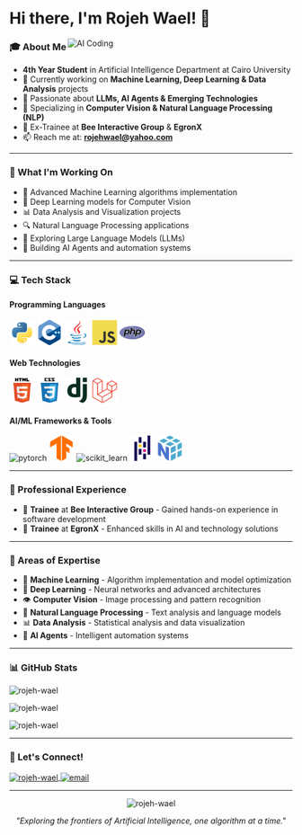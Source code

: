 # Hi there, I'm Rojeh Wael! 👋

<img align="right" alt="AI Coding" width="400" src="https://raw.githubusercontent.com/abhisheknaiidu/abhisheknaiidu/master/code.gif">

### 🎓 About Me
- **4th Year Student** in Artificial Intelligence Department at Cairo University
- 🔭 Currently working on **Machine Learning, Deep Learning & Data Analysis** projects
- 🌱 Passionate about **LLMs, AI Agents & Emerging Technologies**
- 🧠 Specializing in **Computer Vision & Natural Language Processing (NLP)**
- 💼 Ex-Trainee at **Bee Interactive Group** & **EgronX**
- 📫 Reach me at: **rojehwael@yahoo.com**

---

### 🚀 What I'm Working On
- 🤖 Advanced Machine Learning algorithms implementation
- 🧠 Deep Learning models for Computer Vision
- 📊 Data Analysis and Visualization projects
- 🔍 Natural Language Processing applications
- 🚀 Exploring Large Language Models (LLMs)
- 🤖 Building AI Agents and automation systems

---

### 💻 Tech Stack

#### Programming Languages
<p align="left">
  <img src="https://raw.githubusercontent.com/devicons/devicon/master/icons/python/python-original.svg" alt="python" width="45" height="45"/>
  <img src="https://raw.githubusercontent.com/devicons/devicon/master/icons/cplusplus/cplusplus-original.svg" alt="cplusplus" width="45" height="45"/>
  <img src="https://raw.githubusercontent.com/devicons/devicon/master/icons/java/java-original.svg" alt="java" width="45" height="45"/>
  <img src="https://raw.githubusercontent.com/devicons/devicon/master/icons/javascript/javascript-original.svg" alt="javascript" width="45" height="45"/>
  <img src="https://raw.githubusercontent.com/devicons/devicon/master/icons/php/php-original.svg" alt="php" width="45" height="45"/>
</p>

#### Web Technologies
<p align="left">
  <img src="https://raw.githubusercontent.com/devicons/devicon/master/icons/html5/html5-original-wordmark.svg" alt="html5" width="45" height="45"/>
  <img src="https://raw.githubusercontent.com/devicons/devicon/master/icons/css3/css3-original-wordmark.svg" alt="css3" width="45" height="45"/>
  <img src="https://raw.githubusercontent.com/devicons/devicon/master/icons/django/django-plain.svg" alt="django" width="45" height="45"/>
  <img src="https://raw.githubusercontent.com/devicons/devicon/master/icons/laravel/laravel-original.svg" alt="laravel" width="45" height="45"/>
</p>

#### AI/ML Frameworks & Tools
<p align="left">
  <img src="https://www.vectorlogo.zone/logos/pytorch/pytorch-icon.svg" alt="pytorch" width="45" height="45"/>
  <img src="https://raw.githubusercontent.com/devicons/devicon/master/icons/tensorflow/tensorflow-original.svg" alt="tensorflow" width="45" height="45"/>
  <img src="https://upload.wikimedia.org/wikipedia/commons/0/05/Scikit_learn_logo_small.svg" alt="scikit_learn" width="45" height="45"/>
  <img src="https://raw.githubusercontent.com/devicons/devicon/master/icons/pandas/pandas-original.svg" alt="pandas" width="45" height="45"/>
  <img src="https://raw.githubusercontent.com/devicons/devicon/master/icons/numpy/numpy-original.svg" alt="numpy" width="45" height="45"/>
</p>

---

### 🏢 Professional Experience
- 💼 **Trainee** at **Bee Interactive Group** - Gained hands-on experience in software development
- 💼 **Trainee** at **EgronX** - Enhanced skills in AI and technology solutions

---

### 🎯 Areas of Expertise
- 🤖 **Machine Learning** - Algorithm implementation and model optimization
- 🧠 **Deep Learning** - Neural networks and advanced architectures  
- 👁️ **Computer Vision** - Image processing and pattern recognition
- 📝 **Natural Language Processing** - Text analysis and language models
- 📊 **Data Analysis** - Statistical analysis and data visualization
- 🔮 **AI Agents** - Intelligent automation systems

---

### 📊 GitHub Stats

<p align="left">
  <img src="https://github-readme-stats.vercel.app/api/top-langs?username=rojeh-wael&show_icons=true&locale=en&layout=compact&theme=radical" alt="rojeh-wael" />
</p>

<p align="left">
  <img src="https://github-readme-stats.vercel.app/api?username=rojeh-wael&show_icons=true&locale=en&theme=radical" alt="rojeh-wael" />
</p>

<p align="left">
  <img src="https://github-readme-streak-stats.herokuapp.com/?user=rojeh-wael&theme=radical" alt="rojeh-wael" />
</p>

---

### 🤝 Let's Connect!

<p align="left">
  <a href="https://linkedin.com/in/rojeh-wael-45896924a" target="_blank">
    <img align="center" src="https://raw.githubusercontent.com/rahuldkjain/github-profile-readme-generator/master/src/images/icons/Social/linked-in-alt.svg" alt="rojeh-wael" height="30" width="40" />
  </a>
  <a href="mailto:rojehwael@yahoo.com" target="_blank">
    <img align="center" src="https://cdn.jsdelivr.net/npm/simple-icons@v9/icons/yahoo.svg" alt="email" height="30" width="40" />
  </a>
</p>

---

<p align="center">
  <img src="https://komarev.com/ghpvc/?username=rojeh-wael&label=Profile%20views&color=0e75b6&style=flat" alt="rojeh-wael" />
</p>

<p align="center">
  <i>"Exploring the frontiers of Artificial Intelligence, one algorithm at a time."</i>
</p>
